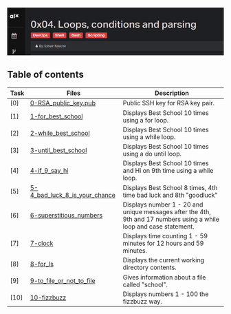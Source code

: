 ![Shell loops](assets/shell_loops)

## Table of contents
Task | Files | Description
-----|------ | -----------
[0] | [0-RSA_public_key.pub](./0-RSA_public_key.pub) | Public SSH key for RSA key pair.
[1] | [1-for_best_school](./1-for_best_school) | Displays Best School 10 times using a for loop.
[2] | [2-while_best_school](./2-while_best_school) | Displays Best School 10 times using a while loop.
[3] | [3-until_best_school](./3-until_best_school) | Displays Best School 10 times using a do until loop.
[4] | [4-if_9_say_hi](./4-if_9_say_hi) | Displays Best School 10 times and Hi on 9th time using a while loop.
[5] | [5-4_bad_luck_8_is_your_chance](./5-4_bad_luck_8_is_your_chance) | Displays Best School 8 times, 4th time bad luck and 8th "goodluck"
[6] | [6-superstitious_numbers](./6-superstitious_numbers) | Displays number 1 - 20 and unique messages after the 4th, 9th and 17 numbers using a while loop and case statement.
[7] | [7-clock](./7-clock) | Displays time counting 1 - 59 minutes for 12 hours and 59 minutes.
[8] | [8-for_ls](./8-for_ls) | Displays the current working directory contents.
[9] | [9-to_file_or_not_to_file](./9-to_file_or_not_to_file) | Gives information about a file called "school".
[10] | [10-fizzbuzz](./10-fizzbuzz) | Displays numbers 1 - 100 the fizzbuzz way.